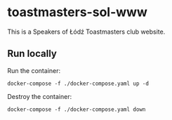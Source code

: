 # toastmasters-sol-www

This is a Speakers of Łódź Toastmasters club website.

## Run locally
Run the container:
```
docker-compose -f ./docker-compose.yaml up -d
```

Destroy the container:
```
docker-compose -f ./docker-compose.yaml down
```
